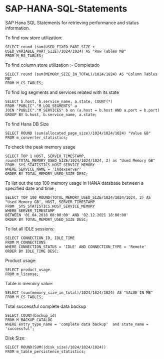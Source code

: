 # SAP-HANA-SQL-Statements

SAP Hana SQL Statements for retrieving performance and status information.

To find row  store utilization:

```
SELECT round (sum(USED_FIXED_PART_SIZE + USED_VARIABLE_PART_SIZE)/1024/1024) AS "Row Tables MB" 
FROM M_RS_TABLES;
```

To find column store utilization :- Completado

```
SELECT round (sum(MEMORY_SIZE_IN_TOTAL)/1024/1024) AS "Column Tables MB"  
FROM M_CS_TABLES;
```

To find log segments and services related with its state

```
SELECT b.host, b.service_name, a.state, COUNT(*) 
FROM "PUBLIC"."M_LOG_SEGMENTS" a 
JOIN "PUBLIC"."M_SERVICES" b on (a.host = b.host AND a.port = b.port) 
GROUP BY b.host, b.service_name, a.state;
```

To find Hana DB Size

```
SELECT ROUND (sum(allocated_page_size)/1024/1024/1024) "Value GB" 
FROM m_converter_statistics;
```

To check the peak memory usage

```
SELECT TOP 1 HOST, SERVER_TIMESTAMP, round(TOTAL_MEMORY_USED_SIZE/1024/1024/1024, 2) as "Used Memory GB" 
FROM _SYS_STATISTICS.HOST_SERVICE_MEMORY 
WHERE SERVICE_NAME = 'indexserver'
ORDER BY TOTAL_MEMORY_USED_SIZE DESC;
```

To list out the top 100 memory usage in HANA database between a specified date and time ;

```
SELECT TOP 100 ROUND(TOTAL_MEMORY_USED_SIZE/1024/1024/1024, 2) AS "Used Memory GB", HOST, SERVER_TIMESTAMP 
FROM _SYS_STATISTICS.HOST_SERVICE_MEMORY 
WHERE SERVER_TIMESTAMP 
BETWEEN '01.04.2018 08:00:00' AND '02.12.2021 18:00:00'
ORDER BY TOTAL_MEMORY_USED_SIZE DESC;
```

To list all IDLE sessions:

```
SELECT CONNECTION_ID, IDLE_TIME 
FROM M_CONNECTIONS 
WHERE CONNECTION_STATUS = 'IDLE' AND CONNECTION_TYPE = 'Remote' 
ORDER BY IDLE_TIME DESC;
```

Product usage:
```
SELECT product_usage 
FROM m_license;
```

Table in memory value:
```
SELECT (sum(memory_size_in_total)/1024/1024/1024) AS "VALUE IN MB"
FROM M_CS_TABLES;
```

Total successful complete data backup

```
SELECT COUNT(backup_id) 
FROM M_BACKUP_CATALOG 
WHERE entry_type_name = 'complete data backup'  and state_name = 'successful';
```

Disk Size:
```
SELECT ROUND(SUM((disk_size)/1024/1024/1024)) 
FROM m_table_persistence_statistics;
```

